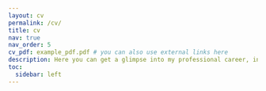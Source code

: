 ```yaml
---
layout: cv
permalink: /cv/
title: cv
nav: true
nav_order: 5
cv_pdf: example_pdf.pdf # you can also use external links here
description: Here you can get a glimpse into my professional career, including a summary my skills, experience, and interests.
toc:
  sidebar: left
---
```

